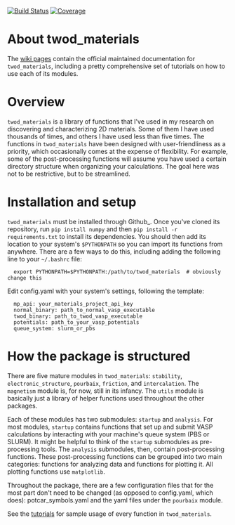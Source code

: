 [![Build Status](https://travis-ci.org/ashtonmv/twod_materials.svg?branch=master)](https://travis-ci.org/ashtonmv/twod_materials)
[![Coverage](https://codecov.io/gh/ashtonmv/twod_materials/coverage.svg?branch=master)](https://codecov.io/gh/ashtonmv/twod_materials)

About twod_materials
====================

The [wiki pages](https://github.com/ashtonmv/twod_materials/wiki) contain the official maintained documentation for `twod_materials`, including a pretty comprehensive set of tutorials on how to use each of its modules.

# Overview #

`twod_materials` is a library of functions that I've used in my research on
discovering and characterizing 2D materials. Some of them I have used thousands
of times, and others I have used less than five times. The functions in
`twod_materials` have been designed with user-friendliness as a priority,
which occasionally comes at the expense of flexibility. For example, some of the
post-processing functions will assume you have used a certain directory
structure when organizing your calculations. The goal here was not to be
restrictive, but to be streamlined.

# Installation and setup #

`twod_materials` must be installed through Github_. Once you've cloned its
repository, run `pip install numpy` and then
`pip install -r requirements.txt` to install its dependencies. You should then
add its location to your system's `$PYTHONPATH` so you can import its
functions from anywhere. There are a few ways to do this, including adding the
following line to your `~/.bashrc` file:
```
  export PYTHONPATH=$PYTHONPATH:/path/to/twod_materials  # obviously change this
```
Edit config.yaml with your system's settings, following the template:
```
  mp_api: your_materials_project_api_key
  normal_binary: path_to_normal_vasp_executable
  twod_binary: path_to_twod_vasp_executable
  potentials: path_to_your_vasp_potentials
  queue_system: slurm_or_pbs
```

# How the package is structured #

There are five mature modules in `twod_materials`: `stability`,
`electronic_structure`, `pourbaix`, `friction`, and `intercalation`.
The `magnetism` module is, for now, still in its infancy. The `utils` module
is basically just a library of helper functions used throughout the other
packages.

Each of these modules has two submodules: `startup` and `analysis`. For
most modules, `startup` contains functions that set up and submit VASP
calculations by interacting with your machine's queue system (PBS or SLURM). It
might be helpful to think of the `startup` submodules as pre-processing tools.
The `analysis` submodules, then, contain post-processing functions. These
post-processing functions can be grouped into two main categories: functions for
analyzing data and functions for plotting it. All plotting functions use
`matplotlib`.

Throughout the package, there are a few configuration files that for the most
part don't need to be changed (as opposed to config.yaml, which does):
potcar_symbols.yaml and the yaml files under the `pourbaix` module.

See the [tutorials](https://github.com/ashtonmv/twod_materials/wiki/Tutorial-1:-stability) for sample usage of every function in `twod_materials`.
